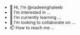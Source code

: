 - 👋 Hi, I’m @nadeenghaleeb
- 👀 I’m interested in ...
- 🌱 I’m currently learning ...
- 💞️ I’m looking to collaborate on ...
- 📫 How to reach me ...

<!---
nadeenghaleeb/nadeenghaleeb is a ✨ special ✨ repository because its `README.md` (this file) appears on your GitHub profile.
You can click the Preview link to take a look at your changes.
--->
